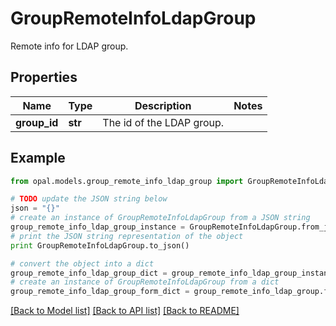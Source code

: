 # GroupRemoteInfoLdapGroup

Remote info for LDAP group.

## Properties

Name | Type | Description | Notes
------------ | ------------- | ------------- | -------------
**group_id** | **str** | The id of the LDAP group. | 

## Example

```python
from opal.models.group_remote_info_ldap_group import GroupRemoteInfoLdapGroup

# TODO update the JSON string below
json = "{}"
# create an instance of GroupRemoteInfoLdapGroup from a JSON string
group_remote_info_ldap_group_instance = GroupRemoteInfoLdapGroup.from_json(json)
# print the JSON string representation of the object
print GroupRemoteInfoLdapGroup.to_json()

# convert the object into a dict
group_remote_info_ldap_group_dict = group_remote_info_ldap_group_instance.to_dict()
# create an instance of GroupRemoteInfoLdapGroup from a dict
group_remote_info_ldap_group_form_dict = group_remote_info_ldap_group.from_dict(group_remote_info_ldap_group_dict)
```
[[Back to Model list]](../README.md#documentation-for-models) [[Back to API list]](../README.md#documentation-for-api-endpoints) [[Back to README]](../README.md)


